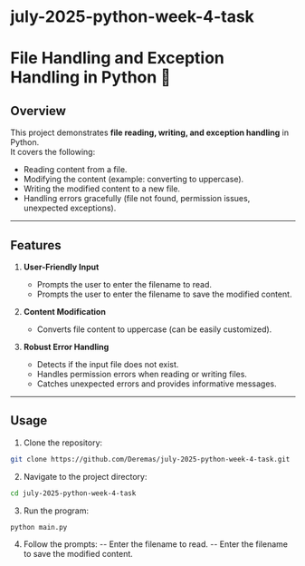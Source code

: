 # july-2025-python-week-4-task

# File Handling and Exception Handling in Python 🐍

## Overview

This project demonstrates **file reading, writing, and exception handling** in Python.  
It covers the following:

- Reading content from a file.
- Modifying the content (example: converting to uppercase).
- Writing the modified content to a new file.
- Handling errors gracefully (file not found, permission issues, unexpected exceptions).

---

## Features

1. **User-Friendly Input**

   - Prompts the user to enter the filename to read.
   - Prompts the user to enter the filename to save the modified content.

2. **Content Modification**

   - Converts file content to uppercase (can be easily customized).

3. **Robust Error Handling**
   - Detects if the input file does not exist.
   - Handles permission errors when reading or writing files.
   - Catches unexpected errors and provides informative messages.

---

## Usage

1. Clone the repository:

```bash
git clone https://github.com/Deremas/july-2025-python-week-4-task.git
```

2. Navigate to the project directory:

```bash
cd july-2025-python-week-4-task

```

3. Run the program:

```bash
python main.py
```

4. Follow the prompts:
   -- Enter the filename to read.
   -- Enter the filename to save the modified content.